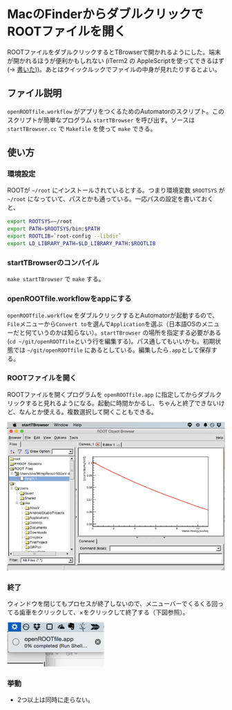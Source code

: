 MacのFinderからダブルクリックでROOTファイルを開く
===
ROOTファイルをダブルクリックするとTBrowserで開かれるようにした。端末が開かれるほうが便利かもしれない (iTerm2 の AppleScriptを使ってできるはず (→ [書いた](https://gist.github.com/pn11/b4819ed99af608fa4bcd)))。あとはクイックルックでファイルの中身が見れたりするとよい。


## ファイル説明

`openROOTfile.workflow` がアプリをつくるためのAutomatorのスクリプト。このスクリプトが簡単なプログラム `startTBrowser` を呼び出す。ソースは `startTBrowser.cc` で `Makefile` を使って `make` できる。

## 使い方
### 環境設定

ROOTが `~/root` にインストールされているとする。つまり環境変数 `$ROOTSYS` が `~/root` になっていて、パスとかも通っている。一応パスの設定を書いておくと、

```bash
export ROOTSYS=~/root 
export PATH=$ROOTSYS/bin:$PATH
export ROOTLIB=`root-config --libdir`
export LD_LIBRARY_PATH=$LD_LIBRARY_PATH:$ROOTLIB
```

### startTBrowserのコンパイル

`make startTBrowser` で `make` する。

### openROOTfile.workflowをappにする

`openROOTfile.workflow` をダブルクリックするとAutomatorが起動するので、`File`メニューから`Convert to`を選んで`Application`を選ぶ（日本語OSのメニューだと何ていうのかは知らない）。`startTBrowser` の場所を指定する必要がある(`cd ~/git/openROOTfile`という行を編集する)。パス通してもいいかも。初期状態では `~/git/openROOTfile` にあるとしている。編集したら`.app`として保存する。

### ROOTファイルを開く

ROOTファイルを開くプログラムを `openROOTfile.app` に指定してからダブルクリックすると見れるようになる。起動に時間かかるし、ちゃんと終了できないけど、なんとか使える。複数選択して開くこともできる。

![こんな感じで開かれる](https://raw.githubusercontent.com/pn11/openROOTfile/master/fig/fig1.png)

### 終了

ウィンドウを閉じてもプロセスが終了しないので、メニューバーでくるくる回ってる歯車をクリックして、×をクリックして終了する（下図参照）。

![こんな感じで開かれる](https://raw.githubusercontent.com/pn11/openROOTfile/master/fig/fig2.png)

### 挙動

- 2つ以上は同時に走らない。